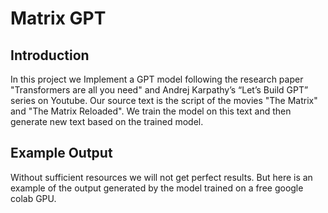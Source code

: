 # Matrix GPT
## Introduction
In this project we Implement a GPT model following the research paper "Transformers are all you need" and Andrej Karpathy’s “Let’s Build GPT” series on Youtube. Our source text is the script of the movies "The Matrix" and "The Matrix Reloaded". We train the model on this text and then generate new text based on the trained model.
## Example Output
Without sufficient resources we will not get perfect results. But here is an example of the output generated by the model trained on a free google colab GPU.
```